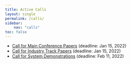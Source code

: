 ```yaml
---
title: Active Calls
layout: single
permalink: /calls/
sidebar:
    nav: "calls"
toc: false
---
```


* [Call for Main Conference Papers](/calls/papers/) (deadline: Jan 15, 2022)
* [Call for Industry Track Papers](/calls/industry/) (deadline: Jan 15, 2022)
* [Call for System Demonstrations](/calls/demos/) (deadline: Feb 11, 2022)
